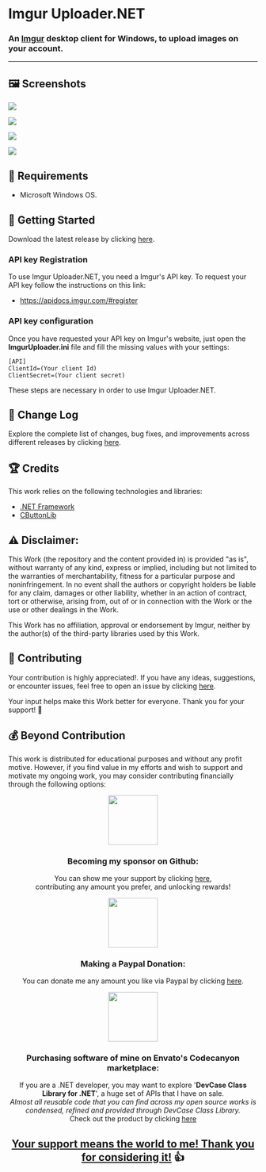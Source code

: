 <!-- Common Project Tags:
command-line 
console-applications 
desktop-app 
desktop-application 
dotnet 
dotnet-core 
netcore 
netframework 
netframework48 
tool 
tools 
vbnet 
visualstudio 
windows 
windows-app 
windows-application 
windows-applications 
windows-forms 
winforms 
 -->

# Imgur Uploader.NET

### An [Imgur](https://imgur.com/) desktop client for Windows, to upload images on your account.

------------------

## 🖼️ Screenshots

![](Images/Imgur%20Uploader.NET%2001.png)

![](Images/Imgur%20Uploader.NET%2002.png)

![](Images/Imgur%20Uploader.NET%2003.png)

![](Images/Imgur%20Uploader.NET%2004.png)

## 📝 Requirements

- Microsoft Windows OS.

## 🤖 Getting Started

Download the latest release by clicking [here](https://github.com/ElektroStudios/Imgur-Uploader.NET-client-for-Windows/releases/latest).

### API key Registration

To use Imgur Uploader.NET, you need a Imgur's API key. To request your API key follow the instructions on this link:

 - https://apidocs.imgur.com/#register

### API key configuration

Once you have requested your API key on Imgur's website, just open the **ImgurUploader.ini** file and fill the missing values with your settings:

    [API]
    ClientId=(Your client Id)
    ClientSecret=(Your client secret)
    
These steps are necessary in order to use Imgur Uploader.NET.

## 🔄 Change Log

Explore the complete list of changes, bug fixes, and improvements across different releases by clicking [here](/Docs/CHANGELOG.md).

## 🏆 Credits

This work relies on the following technologies and libraries: 

 - [.NET Framework](https://dotnet.microsoft.com/en-us/download/dotnet-framework)
 - [CButtonLib](https://www.codeproject.com/Articles/26622/Custom-Button-Control-with-Gradient-Colors-and-Ext)

## ⚠️ Disclaimer:

This Work (the repository and the content provided in) is provided "as is", without warranty of any kind, express or implied, including but not limited to the warranties of merchantability, fitness for a particular purpose and noninfringement. In no event shall the authors or copyright holders be liable for any claim, damages or other liability, whether in an action of contract, tort or otherwise, arising from, out of or in connection with the Work or the use or other dealings in the Work.

This Work has no affiliation, approval or endorsement by Imgur, neither by the author(s) of the third-party libraries used by this Work.

## 💪 Contributing

Your contribution is highly appreciated!. If you have any ideas, suggestions, or encounter issues, feel free to open an issue by clicking [here](https://github.com/ElektroStudios/Imgur-Uploader.NET-client-for-Windows/issues/new/choose). 

Your input helps make this Work better for everyone. Thank you for your support! 🚀

## 💰 Beyond Contribution 

This work is distributed for educational purposes and without any profit motive. However, if you find value in my efforts and wish to support and motivate my ongoing work, you may consider contributing financially through the following options:

<p align="center"><img src="/Images/github_circle.png" height=100></p>
<h3 align="center">Becoming my sponsor on Github:</h3>
<p align="center">You can show me your support by clicking <a href="https://github.com/sponsors/ElektroStudios/">here</a>, <br align="center">contributing any amount you prefer, and unlocking rewards!</br></p>

<p align="center"><img src="/Images/paypal_circle.png" height=100></p>
<h3 align="center">Making a Paypal Donation:</h3>
<p align="center">You can donate me any amount you like via Paypal by clicking <a href="https://www.paypal.com/cgi-bin/webscr?cmd=_s-xclick&hosted_button_id=E4RQEV6YF5NZY">here</a>.</p>

<p align="center"><img src="/Images/envato_circle.png" height=100></p>
<h3 align="center">Purchasing software of mine on Envato's Codecanyon marketplace:</h3>
<p align="center">If you are a .NET developer, you may want to explore '<b>DevCase Class Library for .NET</b>', a huge set of APIs that I have on sale.<br align="center"><i>Almost all reusable code that you can find across my open source works is condensed, refined and provided through DevCase Class Library.</i><br align="center">Check out the product by clicking <a href="https://codecanyon.net/item/elektrokit-class-library-for-net/19260282">here</a></p>

<h2 align="center"><u>Your support means the world to me! Thank you for considering it!</u> 👍</h2>
